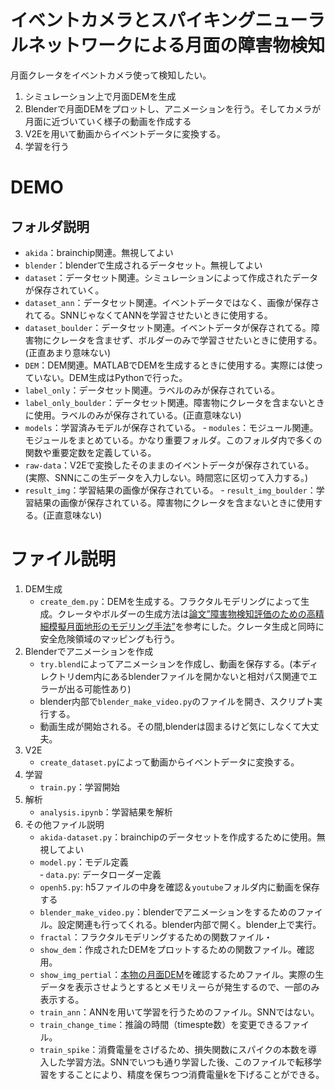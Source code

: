 
# イベントカメラとスパイキングニューラルネットワークによる月面の障害物検知

月面クレータをイベントカメラ使って検知したい。  
1. シミュレーション上で月面DEMを生成
2. Blenderで月面DEMをプロットし、アニメーションを行う。そしてカメラが月面に近づいていく様子の動画を作成する
3. V2Eを用いて動画からイベントデータに変換する。
4. 学習を行う

# DEMO

## フォルダ説明
- `akida`：brainchip関連。無視してよい
- `blender`：blenderで生成されるデータセット。無視してよい
- `dataset`：データセット関連。シミュレーションによって作成されたデータが保存されていく。
- `dataset_ann`：データセット関連。イベントデータではなく、画像が保存されてる。SNNじゃなくてANNを学習させたいときに使用する。
- `dataset_boulder`：データセット関連。イベントデータが保存されてる。障害物にクレータを含ませず、ボルダーのみで学習させたいときに使用する。(正直あまり意味ない)
- `DEM`：DEM関連。MATLABでDEMを生成するときに使用する。実際には使っていない。DEM生成はPythonで行った。
- `label_only`：データセット関連。ラベルのみが保存されている。
- `label_only_boulder`：データセット関連。障害物にクレータを含まないときに使用。ラベルのみが保存されている。(正直意味ない)
- `models`：学習済みモデルが保存されている。
‐ `modules`：モジュール関連。モジュールをまとめている。かなり重要フォルダ。このフォルダ内で多くの関数や重要定数を定義している。
- `raw-data`：V2Eで変換したそのままのイベントデータが保存されている。(実際、SNNにこの生データを入力しない。時間窓に区切って入力する。)
- `result_img`：学習結果の画像が保存されている。
‐ `result_img_boulder`：学習結果の画像が保存されている。障害物にクレータを含まないときに使用する。(正直意味ない)


# ファイル説明
1. DEM生成  
    - `create_dem.py`：DEMを生成する。フラクタルモデリングによって生成。クレータやボルダーの生成方法は[論文”障害物検知評価のための高精細模擬月面地形のモデリング手法”](https://www.jsass.jp/conference/sstc62.php#:~:text=%E9%9A%9C%E5%AE%B3%E7%89%A9%E6%A4%9C%E7%9F%A5%E8%A9%95%E4%BE%A1%E3%81%AE%E3%81%9F%E3%82%81%E3%81%AE%E9%AB%98%E7%B2%BE%E7%B4%B0%E6%A8%A1%E6%93%AC%E6%9C%88%E9%9D%A2%E5%9C%B0%E5%BD%A2%E3%81%AE%E3%83%A2%E3%83%87%E3%83%AA%E3%83%B3%E3%82%B0%E6%89%8B%E6%B3%95)を参考にした。クレータ生成と同時に安全危険領域のマッピングも行う。
2. Blenderでアニメーションを作成
    - `try.blend`によってアニメーションを作成し、動画を保存する。(本ディレクトリdem内にあるblenderファイルを開かないと相対パス関連でエラーが出る可能性あり)
    - blender内部で`blender_make_video.py`のファイルを開き、スクリプト実行する。
    - 動画生成が開始される。その間,blenderは固まるけど気にしなくて大丈夫。
3. V2E
    - `create_dataset.py`によって動画からイベントデータに変換する。
4. 学習
    - `train.py`：学習開始
3. 解析
    - `analysis.ipynb`：学習結果を解析
4. その他ファイル説明
    - `akida-dataset.py`：brainchipのデータセットを作成するために使用。無視してよい
    - `model.py`：モデル定義  
    ‐ `data.py`: データローダー定義
    - `openh5.py`: h5ファイルの中身を確認＆`youtube`フォルダ内に動画を保存する
    - `blender_make_video.py`：blenderでアニメーションをするためのファイル。設定関連も行ってくれる。blender内部で開く。blender上で実行。
    - `fractal`：フラクタルモデリングするための関数ファイル・
    - `show_dem`：作成されたDEMをプロットするための関数ファイル。確認用。
    - `show_img_pertial`：[本物の月面DEM](https://www.isas.jaxa.jp/home/showcase/xR/kaguya-dem.html.ja)を確認するためファイル。実際の生データを表示させようとするとメモリえーらが発生するので、一部のみ表示する。
    - `train_ann`：ANNを用いて学習を行うためのファイル。SNNではない。
    - `train_change_time`：推論の時間（timespte数）を変更できるファイル。
    - `train_spike`：消費電量をさげるため、損失関数にスパイクの本数を導入した学習方法。SNNでいつも通り学習した後、このファイルで転移学習をすることにより、精度を保ちつつ消費電量kを下げることができる。


